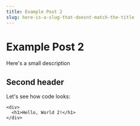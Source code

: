 ```yaml
---
title: Example Post 2
slug: here-is-a-slug-that-doesnt-match-the-title
---
```

# Example Post 2
Here's a small description

## Second header
Let's see how code looks:

    <div>
      <h1>Hello, World 2!</h1>
    </div>
